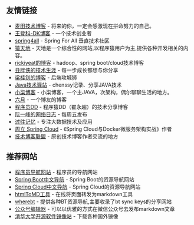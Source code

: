 ## 友情链接

*   [麦田技术博客](http://blog.itmyhome.com/) - 将来的你，一定会感激现在拼命努力的自己。
*   [王登科-DK博客](http://www.wdk.pw/) - 一个技术创业者
*   [spring4all](http://spring4all.com/) - Spring For All 垂直技术社区
*   [猿天地](http://cxytiandi.com/) - 天地是一个综合性的网站,以程序猿用户为主,提供各种开发相关的内容。
*   [rickiyeat的博客](http://blog.csdn.net/rickiyeat) - hadoop、spring boot/cloud技术博客
*   [丑胖侠的技术生涯](http://blog.csdn.net/wo541075754) - 每一步成长都想与你分享
*   [梁桂钊的博客](http://blog.720ui.com/) - 后端攻城狮
*   [Java技术驿站](http://cmsblogs.com/) - chenssy记录、分享JAVA技术
*   [小柒博客](http://blog.52itstyle.com/) - 小柒博客，一个主JAVA，次架构，偶尔聊聊生活的地方。
*   [六月](http://www.liuyue.ren/) - 一个博友的博客
*   [程序员DD](http://blog.didispace.com/) - 程序猿DD（翟永超）的技术分享博客
*   [阮一峰的网络日志](http://www.ruanyifeng.com/blog/)  - 每周五发布
*   [过往记忆](https://www.iteblog.com/) - 专注大数据技术及应用
*   [周立 Spring Cloud](http://www.itmuch.com/) - 《Spring Cloud与Docker微服务架构实战》作者
*   [技术博客联盟](http://techblog.pub/) - 原创技术博客作者交流的地方

## 推荐网站

*   [程序员导航网站](http://tooool.org/) - 程序员的导航网站
*   [Spring Boot中文导航](http://springboot.fun/) - Spring Boot的资源导航网站
*   [Spring Cloud中文导航](http://springcloud.fun/) - Spring Cloud的资源导航网站
*   [htmlToMD工具](http://relatos.top/2md/) - 在线将页面转发为markdown工具
*   [wherebt](http://wherebt.com/) - 提供各种BT资源导航,主要收录了bt sync keys的分享网站
*   [公众号编辑器](http://md.ityouknow.com/) - 可以以优雅的方式在微信公众号去发布markdown文章
*   [清华大学开源软件镜像站](https://mirrors.tuna.tsinghua.edu.cn/) - 下载各种国外镜像